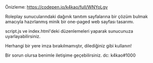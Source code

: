 Önizleme: https://codepen.io/k4kao/full/WNYoLgv

Roleplay sunucularındaki dağınık tanıtım sayfalarına bir çözüm bulmak amacıyla hazırlanmış minik bir one-paged web sayfası tasarımı.

script.js ve index.html'deki düzenlemeleri yaparak sunucunuza uyarlayabilirsiniz.

Herhangi bir yere imza bırakılmamıştır, dilediğiniz gibi kullanın!

Bir sorun olursa benimle iletişime geçebilirsiniz.
dc: k4kao#1000


